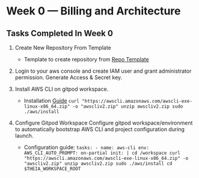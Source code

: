 # Week 0 — Billing and Architecture

## Tasks Completed In Week 0

1. Create New Repository From Template
    - Template to create repository from [Repo Template](https://github.com/ExamProCo/aws-bootcamp-cruddur-2023)

2. Login to your aws console and create IAM user and grant administrator permission. Generate Access & Secret key. 

3. Install AWS CLI on gitpod workspace.
   - Installation [Guide]()
        `curl "https://awscli.amazonaws.com/awscli-exe-linux-x86_64.zip" -o "awscliv2.zip"
        unzip awscliv2.zip
        sudo ./aws/install`

4. Configure Gitpod Workspace
Configure gitpod workspace/environment to automatically bootstrap AWS CLI and project configuration during launch.
    - Configuration guide:
        `tasks:
            - name: aws-cli
              env:
                AWS_CLI_AUTO_PROMPT: on-partial
              init: |
                cd /workspace
                curl "https://awscli.amazonaws.com/awscli-exe-linux-x86_64.zip" -o "awscliv2.zip"
                unzip awscliv2.zip
                sudo ./aws/install
                cd $THEIA_WORKSPACE_ROOT`

